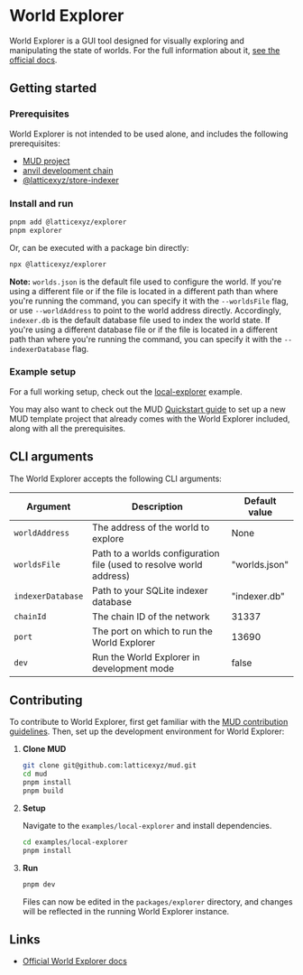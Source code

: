 # World Explorer

World Explorer is a GUI tool designed for visually exploring and manipulating the state of worlds.
For the full information about it, [see the official docs](http://mud.dev/world-explorer).

## Getting started

### Prerequisites

World Explorer is not intended to be used alone, and includes the following prerequisites:

- [MUD project](https://mud.dev/introduction)
- [anvil development chain](https://book.getfoundry.sh/anvil/)
- [@latticexyz/store-indexer](https://www.npmjs.com/package/@latticexyz/store-indexer)

### Install and run

```sh
pnpm add @latticexyz/explorer
pnpm explorer
```

Or, can be executed with a package bin directly:

```sh
npx @latticexyz/explorer
```

**Note:** `worlds.json` is the default file used to configure the world. If you're using a different file or if the file is located in a different path than where you're running the command, you can specify it with the `--worldsFile` flag, or use `--worldAddress` to point to the world address directly. Accordingly, `indexer.db` is the default database file used to index the world state. If you're using a different database file or if the file is located in a different path than where you're running the command, you can specify it with the `--indexerDatabase` flag.

### Example setup

For a full working setup, check out the [local-explorer](https://github.com/latticexyz/mud/tree/main/examples/local-explorer) example.

You may also want to check out the MUD [Quickstart guide](https://mud.dev/quickstart) to set up a new MUD template project that already comes with the World Explorer included, along with all the prerequisites.

## CLI arguments

The World Explorer accepts the following CLI arguments:

| Argument          | Description                                                         | Default value      |
| ----------------- | ------------------------------------------------------------------- | ------------------ |
| `worldAddress`    | The address of the world to explore                                 | None               |
| `worldsFile`      | Path to a worlds configuration file (used to resolve world address) | "worlds.json"      |
| `indexerDatabase` | Path to your SQLite indexer database                                | "indexer.db"       |
| `chainId`         | The chain ID of the network                                         | 31337              |
| `port`            | The port on which to run the World Explorer                         | 13690              |
| `dev`             | Run the World Explorer in development mode                  | false |

## Contributing

To contribute to World Explorer, first get familiar with the [MUD contribution guidelines](https://mud.dev/contribute). Then, set up the development environment for World Explorer:

1. **Clone MUD**

   ```sh
   git clone git@github.com:latticexyz/mud.git
   cd mud
   pnpm install
   pnpm build
   ```

2. **Setup**

   Navigate to the `examples/local-explorer` and install dependencies.

   ```sh
   cd examples/local-explorer
   pnpm install
   ```

3. **Run**

   ```sh
   pnpm dev
   ```

   Files can now be edited in the `packages/explorer` directory, and changes will be reflected in the running World Explorer instance.

## Links

- [Official World Explorer docs](https://mud.dev/world-explorer)
